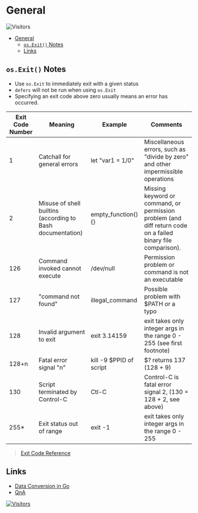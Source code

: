 # General

![Visitors](https://api.visitorbadge.io/api/visitors?path=aasisodiya.go.golang-general&labelColor=%23ffa500&countColor=%23263759&labelStyle=upper)

- [General](#general)
  - [`os.Exit()` Notes](#osexit-notes)
  - [Links](#links)

## `os.Exit()` Notes

- Use `os.Exit` to immediately exit with a given status
- `defers` will not be run when using `os.Exit`
- Specifying an exit code above zero usually means an error has occurred.

| Exit Code Number | Meaning                                                    | Example                 | Comments                                                                                                     |
| ---------------- | ---------------------------------------------------------- | ----------------------- | ------------------------------------------------------------------------------------------------------------ |
| 1                | Catchall for general errors                                | let "var1 = 1/0"        | Miscellaneous errors, such as "divide by zero" and other impermissible operations                            |
| 2                | Misuse of shell builtins (according to Bash documentation) | empty_function() {}     | Missing keyword or command, or permission problem (and diff return code on a failed binary file comparison). |
| 126              | Command invoked cannot execute                             | /dev/null               | Permission problem or command is not an executable                                                           |
| 127              | "command not found"                                        | illegal_command         | Possible problem with $PATH or a typo                                                                        |
| 128              | Invalid argument to exit                                   | exit 3.14159            | exit takes only integer args in the range 0 - 255 (see first footnote)                                       |
| 128+n            | Fatal error signal "n"                                     | kill -9 $PPID of script | $? returns 137 (128 + 9)                                                                                     |
| 130              | Script terminated by Control-C                             | Ctl-C                   | Control-C is fatal error signal 2, (130 = 128 + 2, see above)                                                |
| 255\*            | Exit status out of range                                   | exit -1                 | exit takes only integer args in the range 0 - 255                                                            |

> [Exit Code Reference](https://tldp.org/LDP/abs/html/exitcodes.html)

## Links

- [Data Conversion in Go](https://aasisodiya.github.io/go/golang-general/golang-data-types/)
- [QnA](https://aasisodiya.github.io/go/golang-general/golang-qna/)

[![Visitors](https://api.visitorbadge.io/api/visitors?path=aasisodiya.go&labelColor=%23ffa500&countColor=%23263759&labelStyle=upper)](https://visitorbadge.io/status?path=aasisodiya.go)
